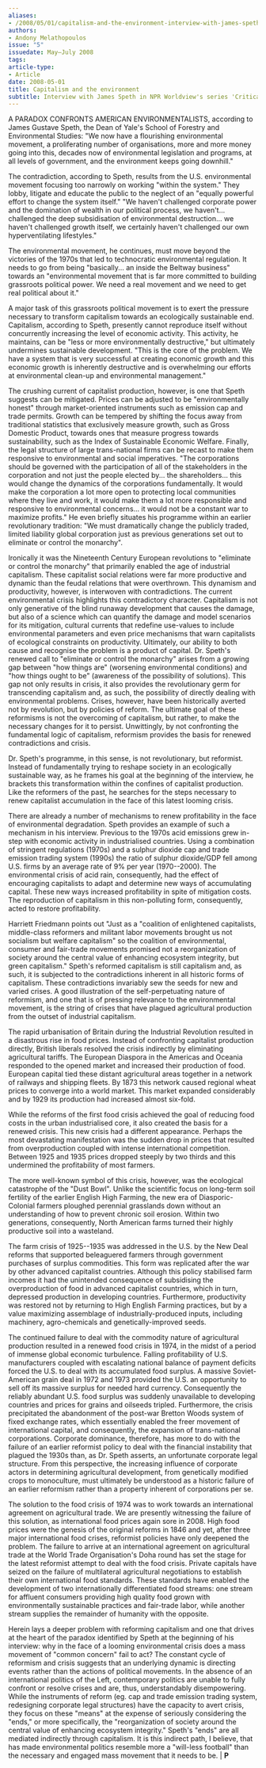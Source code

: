 ```yaml
---
aliases:
- /2008/05/01/capitalism-and-the-environment-interview-with-james-speth-in-npr-worldviews-series-critical-thinking-on-capitalism-march-26-2008
authors:
- Andony Melathopoulos
issue: "5"
issuedate: May—July 2008
tags:
article-type:
- Article
date: 2008-05-01
title: Capitalism and the environment
subtitle: Interview with James Speth in NPR Worldview's series 'Critical Thinking on Capitalism,' March 26, 2008
---
```


A PARADOX CONFRONTS AMERICAN ENVIRONMENTALISTS, according to James Gustave Speth, the Dean of Yale's School of Forestry and Environmental Studies: "We now have a flourishing environmental movement, a proliferating number of organisations, more and more money going into this, decades now of environmental legislation and programs, at all levels of government, and the environment keeps going downhill."

The contradiction, according to Speth, results from the U.S. environmental movement focusing too narrowly on working "within the system." They lobby, litigate and educate the public to the neglect of an "equally powerful effort to change the system itself." "We haven't challenged corporate power and the domination of wealth in our political process, we haven't... challenged the deep subsidisation of environmental destruction... we haven't challenged growth itself, we certainly haven't challenged our own hyperventilating lifestyles."

The environmental movement, he continues, must move beyond the victories of the 1970s that led to technocratic environmental regulation. It needs to go from being "basically... an inside the Beltway business" towards an "environmental movement that is far more committed to building grassroots political power. We need a real movement and we need to get real political about it."

A major task of this grassroots political movement is to exert the pressure necessary to transform capitalism towards an ecologically sustainable end. Capitalism, according to Speth, presently cannot reproduce itself without concurrently increasing the level of economic activity. This activity, he maintains, can be "less or more environmentally destructive," but ultimately undermines sustainable development. "This is the core of the problem. We have a system that is very successful at creating economic growth and this economic growth is inherently destructive and is overwhelming our efforts at environmental clean-up and environmental management."

The crushing current of capitalist production, however, is one that Speth suggests can be mitigated. Prices can be adjusted to be "environmentally honest" through market-oriented instruments such as emission cap and trade permits. Growth can be tempered by shifting the focus away from traditional statistics that exclusively measure growth, such as Gross Domestic Product, towards ones that measure progress towards sustainability, such as the Index of Sustainable Economic Welfare. Finally, the legal structure of large trans-national firms can be recast to make them responsive to environmental and social imperatives. "The corporations should be governed with the participation of all of the stakeholders in the corporation and not just the people elected by... the shareholders... this would change the dynamics of the corporations fundamentally. It would make the corporation a lot more open to protecting local communities where they live and work, it would make them a lot more responsible and responsive to environmental concerns... it would not be a constant war to maximize profits." He even briefly situates his programme within an earlier revolutionary tradition: "We must dramatically change the publicly traded, limited liability global corporation just as previous generations set out to eliminate or control the monarchy".

Ironically it was the Nineteenth Century European revolutions to "eliminate or control the monarchy" that primarily enabled the age of industrial capitalism. These capitalist social relations were far more productive and dynamic than the feudal relations that were overthrown. This dynamism and productivity, however, is interwoven with contradictions. The current environmental crisis highlights this contradictory character. Capitalism is not only generative of the blind runaway development that causes the damage, but also of a science which can quantify the damage and model scenarios for its mitigation, cultural currents that redefine use-values to include environmental parameters and even price mechanisms that warn capitalists of ecological constraints on productivity. Ultimately, our ability to both cause and recognise the problem is a product of capital. Dr. Speth's renewed call to "eliminate or control the monarchy" arises from a growing gap between "how things are" (worsening environmental conditions) and "how things ought to be" (awareness of the possibility of solutions). This gap not only results in crisis, it also provides the revolutionary germ for transcending capitalism and, as such, the possibility of directly dealing with environmental problems. Crises, however, have been historically averted not by revolution, but by policies of reform. The ultimate goal of these reformisms is not the overcoming of capitalism, but rather, to make the necessary changes for it to persist. Unwittingly, by not confronting the fundamental logic of capitalism, reformism provides the basis for renewed contradictions and crisis.

Dr. Speth's programme, in this sense, is not revolutionary, but reformist. Instead of fundamentally trying to reshape society in an ecologically sustainable way, as he frames his goal at the beginning of the interview, he brackets this transformation within the confines of capitalist production. Like the reformers of the past, he searches for the steps necessary to renew capitalist accumulation in the face of this latest looming crisis.

There are already a number of mechanisms to renew profitability in the face of environmental degradation. Speth provides an example of such a mechanism in his interview. Previous to the 1970s acid emissions grew in-step with economic activity in industrialised countries. Using a combination of stringent regulations (1970s) and a sulphur dioxide cap and trade emission trading system (1990s) the ratio of sulphur dioxide/GDP fell among U.S. firms by an average rate of 9% per year (1970--2000). The environmental crisis of acid rain, consequently, had the effect of encouraging capitalists to adapt and determine new ways of accumulating capital. These new ways increased profitability in spite of mitigation costs. The reproduction of capitalism in this non-polluting form, consequently, acted to restore profitability.

Harriett Friedmann points out "Just as a "coalition of enlightened capitalists, middle-class reformers and militant labor movements brought us not socialism but welfare capitalism" so the coalition of environmental, consumer and fair-trade movements promised not a reorganization of society around the central value of enhancing ecosystem integrity, but green capitalism." Speth's reformed capitalism is still capitalism and, as such, it is subjected to the contradictions inherent in all historic forms of capitalism. These contradictions invariably sew the seeds for new and varied crises. A good illustration of the self-perpetuating nature of reformism, and one that is of pressing relevance to the environmental movement, is the string of crises that have plagued agricultural production from the outset of industrial capitalism.

The rapid urbanisation of Britain during the Industrial Revolution resulted in a disastrous rise in food prices. Instead of confronting capitalist production directly, British liberals resolved the crisis indirectly by eliminating agricultural tariffs. The European Diaspora in the Americas and Oceania responded to the opened market and increased their production of food. European capital tied these distant agricultural areas together in a network of railways and shipping fleets. By 1873 this network caused regional wheat prices to converge into a world market. This market expanded considerably and by 1929 its production had increased almost six-fold.

While the reforms of the first food crisis achieved the goal of reducing food costs in the urban industrialised core, it also created the basis for a renewed crisis. This new crisis had a different appearance. Perhaps the most devastating manifestation was the sudden drop in prices that resulted from overproduction coupled with intense international competition. Between 1925 and 1935 prices dropped steeply by two thirds and this undermined the profitability of most farmers.

The more well-known symbol of this crisis, however, was the ecological catastrophe of the "Dust Bowl". Unlike the scientific focus on long-term soil fertility of the earlier English High Farming, the new era of Diasporic-Colonial farmers ploughed perennial grasslands down without an understanding of how to prevent chronic soil erosion. Within two generations, consequently, North American farms turned their highly productive soil into a wasteland.

The farm crisis of 1925--1935 was addressed in the U.S. by the New Deal reforms that supported beleaguered farmers through government purchases of surplus commodities. This form was replicated after the war by other advanced capitalist countries. Although this policy stabilised farm incomes it had the unintended consequence of subsidising the overproduction of food in advanced capitalist countries, which in turn, depressed production in developing countries. Furthermore, productivity was restored not by returning to High English Farming practices, but by a value maximizing assemblage of industrially-produced inputs, including machinery, agro-chemicals and genetically-improved seeds.

The continued failure to deal with the commodity nature of agricultural production resulted in a renewed food crisis in 1974, in the midst of a period of immense global economic turbulence. Falling profitability of U.S. manufacturers coupled with escalating national balance of payment deficits forced the U.S. to deal with its accumulated food surplus. A massive Soviet-American grain deal in 1972 and 1973 provided the U.S. an opportunity to sell off its massive surplus for needed hard currency. Consequently the reliably abundant U.S. food surplus was suddenly unavailable to developing countries and prices for grains and oilseeds tripled. Furthermore, the crisis precipitated the abandonment of the post-war Bretton Woods system of fixed exchange rates, which essentially enabled the freer movement of international capital, and consequently, the expansion of trans-national corporations. Corporate dominance, therefore, has more to do with the failure of an earlier reformist policy to deal with the financial instability that plagued the 1930s than, as Dr. Speth asserts, an unfortunate corporate legal structure. From this perspective, the increasing influence of corporate actors in determining agricultural development, from genetically modified crops to monoculture, must ultimately be understood as a historic failure of an earlier reformism rather than a property inherent of corporations per se.

The solution to the food crisis of 1974 was to work towards an international agreement on agricultural trade. We are presently witnessing the failure of this solution, as international food prices again sore in 2008. High food prices were the genesis of the original reforms in 1846 and yet, after three major international food crises, reformist policies have only deepened the problem. The failure to arrive at an international agreement on agricultural trade at the World Trade Organisation's Doha round has set the stage for the latest reformist attempt to deal with the food crisis. Private capitals have seized on the failure of multilateral agricultural negotiations to establish their own international food standards. These standards have enabled the development of two internationally differentiated food streams: one stream for affluent consumers providing high quality food grown with environmentally sustainable practices and fair-trade labor, while another stream supplies the remainder of humanity with the opposite.

Herein lays a deeper problem with reforming capitalism and one that drives at the heart of the paradox identified by Speth at the beginning of his interview: why in the face of a looming environmental crisis does a mass movement of "common concern" fail to act? The constant cycle of reformism and crisis suggests that an underlying dynamic is directing events rather than the actions of political movements. In the absence of an international politics of the Left, contemporary politics are unable to fully confront or resolve crises and are, thus, understandably disempowering. While the instruments of reform (eg. cap and trade emission trading system, redesigning corporate legal structures) have the capacity to avert crisis, they focus on these "means" at the expense of seriously considering the "ends," or more specifically, the "reorganization of society around the central value of enhancing ecosystem integrity." Speth's "ends" are all mediated indirectly through capitalism. It is this indirect path, I believe, that has made environmental politics resemble more a "will-less football" than the necessary and engaged mass movement that it needs to be. | **P**
